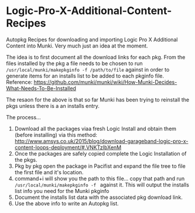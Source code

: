 # Logic-Pro-X-Additional-Content-Recipes
Autopkg Recipes for downloading and importing Logic Pro X Additional Content into Munki. Very much just an idea at the moment.

The idea is to first document all the download links for each pkg. From the files installed by the pkg a file needs to be chosen to run `/usr/local/munki/makepkginfo -f /path/to/file` against in order to generate items for an installs list to be added to each pkginfo file. Reference: https://github.com/munki/munki/wiki/How-Munki-Decides-What-Needs-To-Be-Installed 

The resaon for the above is that so far Munki has been trying to reinstall the pkgs unless there is a an installs entry.

The process...
1. Download all the packages viaa fresh Logic Install and obtain them (before installing) via this method: http://www.amsys.co.uk/2015/blog/download-garageband-logic-pro-x-content-loops-deployment/#.VNKTzIbXenM
2. Once the packages are safely copied complete the Logic Installation of the pkgs.
3. Pkg by pkg open the package in Pacifist and expand the file tree to file the first file and it's location.
4. command+i will show you the path to this file... copy that path and run `/usr/local/munki/makepkginfo -f ` against it. This will output the installs list info you need for the Munki pkginfo
5. Document the installs list data with the associated pkg download link.
6. Use the above info to write an Autopkg list.
